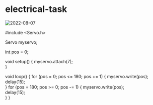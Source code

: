 # electrical-task
![2022-08-07](https://user-images.githubusercontent.com/109479248/183304856-10aa6ab2-d619-4a18-88f3-b5f37889fa46.png)

#include <Servo.h>

Servo myservo;  


int pos = 0;   

void setup() {
  myservo.attach(7);  
}

void loop() {
  for (pos = 0; pos <= 180; pos += 1) { 
    myservo.write(pos);             
    delay(15);                       
  }
  for (pos = 180; pos >= 0; pos -= 1) { 
    myservo.write(pos);              
    delay(15);         
  }
}
